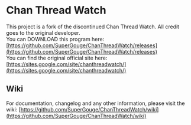 # Chan Thread Watch

This project is a fork of the discontinued Chan Thread Watch. All credit goes to the original developer.  
You can DOWNLOAD this program here: [https://github.com/SuperGouge/ChanThreadWatch/releases](https://github.com/SuperGouge/ChanThreadWatch/releases)  
You can find the original official site here: [https://sites.google.com/site/chanthreadwatch/](https://sites.google.com/site/chanthreadwatch/)

## Wiki

For documentation, changelog and any other information, please visit the wiki: [https://github.com/SuperGouge/ChanThreadWatch/wiki](https://github.com/SuperGouge/ChanThreadWatch/wiki)
